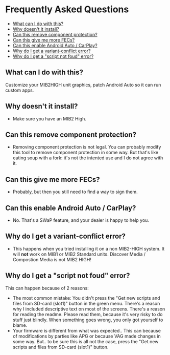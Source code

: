 # Frequently Asked Questions
- [What can I do with this?](#what-can-i-do-with-this)
- [Why doesn't it install?](#why-doesnt-it-install)
- [Can this remove component protection?](#can-this-remove-component-protection)
- [Can this give me more FECs?](#can-this-give-me-more-fecs)
- [Can this enable Android Auto / CarPlay?](#can-this-enable-android-auto--carplay)
- [Why do I get a variant-conflict error?](#why-do-i-get-a-variant-conflict-error)
- [Why do I get a "script not foud" error?](#why-do-i-get-a-script-not-found-error)

## What can I do with this?
Customize your MIB2HIGH unit graphics, patch Android Auto so it can run custom apps.

## Why doesn't it install?
- Make sure you have an MIB2 High.

## Can this remove component protection?
- Removing component protection is not legal. You can probably modify this tool to remove component protection in some way. But that's like eating soup with a fork: it's not the intented use and I do not agree with it.

## Can this give me more FECs?
- Probably, but then you still need to find a way to sign them.

## Can this enable Android Auto / CarPlay?
- No. That's a SWaP feature, and your dealer is happy to help you.

## Why do I get a variant-conflict error?
- This happens when you tried installing it on a non MIB2-HIGH system. It will **not** work on MIB1 or MIB2 Standard units. Discover Media / Compostion Media is not MIB2 HIGH!

## Why do I get a "script not foud" error?
This can happen because of 2 reasons:
- The most common mistake: You didn't press the "Get new scripts and files from SD-card (slot1)" button in the green menu. There's a reason why I included descriptive text on most of the screens.  There's a reason for reading the readme. Please read them, because it's very risky to do stuff just blindly. When something goes wrong, you only got yourself to blame.
- Your firmware is different from what was expected.. This can because of modifications by parties like APG or because VAG made changes in some way. But.. to be sure this is all not the case, press the "Get new scripts and files from SD-card (slot1)" button.


